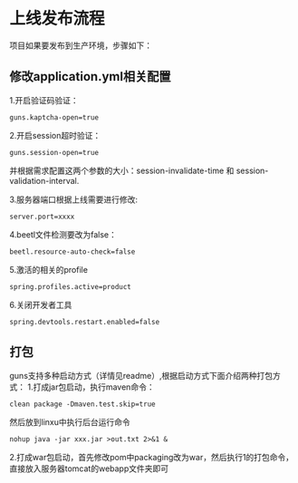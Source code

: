 # 上线发布流程
项目如果要发布到生产环境，步骤如下：


## 修改application.yml相关配置
1.开启验证码验证：
```
guns.kaptcha-open=true
```
2.开启session超时验证：
```
guns.session-open=true
```
并根据需求配置这两个参数的大小：session-invalidate-time 和 session-validation-interval.

3.服务器端口根据上线需要进行修改:
```
server.port=xxxx
```
4.beetl文件检测要改为false：
```
beetl.resource-auto-check=false
```
5.激活的相关的profile
```
spring.profiles.active=product
```
6.关闭开发者工具
```
spring.devtools.restart.enabled=false
```

## 打包
guns支持多种启动方式（详情见readme）,根据启动方式下面介绍两种打包方式：
1.打成jar包启动，执行maven命令：
```
clean package -Dmaven.test.skip=true
```
然后放到linxu中执行后台运行命令
```
nohup java -jar xxx.jar >out.txt 2>&1 &
```
2.打成war包启动，首先修改pom中packaging改为war，然后执行1的打包命令，直接放入服务器tomcat的webapp文件夹即可